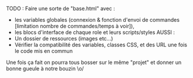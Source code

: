 
TODO : Faire une sorte de "base.html" avec :
- les variables globales (connexion & fonction d'envoi de commandes [limitation nombre de commandes/temps à voir]), 
- les blocs d'interface de chaque role et leurs scripts/styles
AUSSI :
- Un dossier de ressources (images etc...)
- Vérifier la compatibilité des variables, classes CSS, et des URL une fois le code mis en commun

Une fois ça fait on pourra tous bosser sur le même "projet" et donner un bonne gueule à notre bouzin \o/
